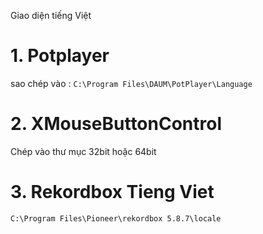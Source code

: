 
Giao diện tiếng Việt
# 1. Potplayer
sao chép vào :
`C:\Program Files\DAUM\PotPlayer\Language`

# 2. XMouseButtonControl
Chép vào thư mục 32bit hoặc 64bit
# 3. Rekordbox Tieng Viet
`C:\Program Files\Pioneer\rekordbox 5.8.7\locale`